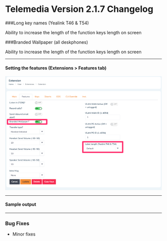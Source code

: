 # Telemedia Version 2.1.7 Changelog

###Long key names (Yealink T46 & T54)

Ability to increase the length of the function keys length on screen

###Branded Wallpaper (all deskphones)

Ability to increase the length of the function keys length on screen

---

#### Setting the features (Extensions > Features tab)
![](https://github.com/codebase-technology/Telemedia-Documentation/raw/master/2.1.7/label_len_wallpaper.png)

---

#### Sample output



---

### Bug Fixes
* Minor fixes
